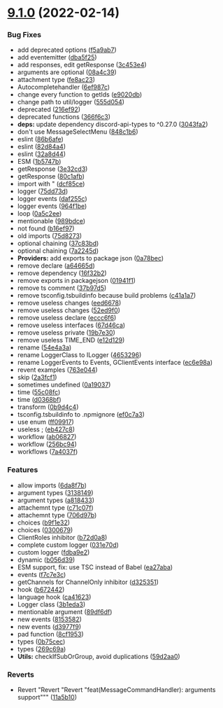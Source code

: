 # [9.1.0](https://github.com/Garlic-Team/GCommands/compare/9.0.1-next...9.1.0) (2022-02-14)


### Bug Fixes

* add deprecated options ([f5a9ab7](https://github.com/Garlic-Team/GCommands/commit/f5a9ab7dd44e44f54a298ee493d321a3614a8c18))
* add eventemitter ([dba5f25](https://github.com/Garlic-Team/GCommands/commit/dba5f259f00ea99d7237c947db4aac1f5a8de116))
* add responses, edit getResponse ([3c453e4](https://github.com/Garlic-Team/GCommands/commit/3c453e4eca78dd42c33e9cac1dada4d32f3c56d0))
* arguments are optional ([08a4c39](https://github.com/Garlic-Team/GCommands/commit/08a4c39eb533bc4521771bdc0aab77cc6e69389a))
* attachment type ([fe8ac23](https://github.com/Garlic-Team/GCommands/commit/fe8ac2378e9f0ef4515227da1f9e2a2507287c9a))
* Autocompletehandler ([6ef987c](https://github.com/Garlic-Team/GCommands/commit/6ef987ca95d2190d4e278cea602cb91538e8c142))
* change every function to getIds ([e9020db](https://github.com/Garlic-Team/GCommands/commit/e9020db6e18329f477bc41708ddb76f15571ffde))
* change path to util/logger ([555d054](https://github.com/Garlic-Team/GCommands/commit/555d054460d2f3a0ad3e5ba6c9121111273c6422))
* deprecated ([216ef92](https://github.com/Garlic-Team/GCommands/commit/216ef923c5a54da563f1612caa8cbb8e6e313f80))
* deprecated functions ([366f6c3](https://github.com/Garlic-Team/GCommands/commit/366f6c334331e77085a0b641473d288c321ab6e5))
* **deps:** update dependency discord-api-types to ^0.27.0 ([3043fa2](https://github.com/Garlic-Team/GCommands/commit/3043fa253b39b4b1b6ca208bb8772a1fab89ea4a))
* don't use MessageSelectMenu ([848c1b6](https://github.com/Garlic-Team/GCommands/commit/848c1b68962a2760b2f30bc2c88f408f17901262))
* eslint ([86b6afe](https://github.com/Garlic-Team/GCommands/commit/86b6afe114e024f0b890cac3808a0aff8de6988c))
* eslint ([82d84a4](https://github.com/Garlic-Team/GCommands/commit/82d84a45971f3daf3214d298bc55ee28fe7407a4))
* eslint ([32a8d44](https://github.com/Garlic-Team/GCommands/commit/32a8d447d50933678e59a5ed84beb0c064e5d182))
* ESM ([1b5747b](https://github.com/Garlic-Team/GCommands/commit/1b5747b387c79bb2fcef2a2c631fb8be6136c426))
* getResponse ([3e32cd3](https://github.com/Garlic-Team/GCommands/commit/3e32cd357b0752e0f23f92f9ee574ca5c5337153))
* getResponse ([80c1afb](https://github.com/Garlic-Team/GCommands/commit/80c1afb1eb75fb31c3b6a13c01f2ad36eb7663ca))
* import with " ([dcf85ce](https://github.com/Garlic-Team/GCommands/commit/dcf85ce1b76e2ca3de5bb1fe7fa0234811fcccb4))
* logger ([75dd73d](https://github.com/Garlic-Team/GCommands/commit/75dd73dd4e08e20545da21c43a8d29be1cd540f3))
* logger events ([daf255c](https://github.com/Garlic-Team/GCommands/commit/daf255c1be13206267d72731904abbc5380a9c7d))
* logger events ([964f1be](https://github.com/Garlic-Team/GCommands/commit/964f1bedf703895ca935fd34ee3ce6a93c9dc6c2))
* loop ([0a5c2ee](https://github.com/Garlic-Team/GCommands/commit/0a5c2ee5de4aec7c96b9b291c5295a7157269a0c))
* mentionable ([989bdce](https://github.com/Garlic-Team/GCommands/commit/989bdcec93c7245c8dd23a36ffb6f35537d5ba21))
* not found ([b16ef97](https://github.com/Garlic-Team/GCommands/commit/b16ef978a3e55e568e553c5ed39b956d6a1e7235))
* old imports ([75d8273](https://github.com/Garlic-Team/GCommands/commit/75d8273ff1d451f57b7f69edae26ef682a17633d))
* optional chaining ([37c83bd](https://github.com/Garlic-Team/GCommands/commit/37c83bd7d81dfe177d95aac9264f1f5a663563dd))
* optional chaining ([7a2245d](https://github.com/Garlic-Team/GCommands/commit/7a2245d220af02911468ada845fad65deee42fff))
* **Providers:** add exports to package json ([0a78bec](https://github.com/Garlic-Team/GCommands/commit/0a78bec9bbafe9d3d49580b0dc7a02f8bfaafd06))
* remove declare ([a64665d](https://github.com/Garlic-Team/GCommands/commit/a64665dbdda18a46b644fc0080b28efa3880caeb))
* remove dependency ([16f32b2](https://github.com/Garlic-Team/GCommands/commit/16f32b2e7c7b737e00e9f4e92bbe21bb4540cf74))
* remove exports in packagejson ([01941f1](https://github.com/Garlic-Team/GCommands/commit/01941f196e65e11b8d693e5fd4376ce1aada5468))
* remove ts comment ([37b97d5](https://github.com/Garlic-Team/GCommands/commit/37b97d5d47fc523b7d93d7296bd43d460f9dfd68))
* remove tsconfig.tsbuildinfo because build problems ([c41a1a7](https://github.com/Garlic-Team/GCommands/commit/c41a1a7ec9534b841ce2decd83f141eeee98f024))
* remove useless changes ([eed6678](https://github.com/Garlic-Team/GCommands/commit/eed6678ec3100100eedc641fe3d5a110f97252c2))
* remove useless changes ([52ed9f0](https://github.com/Garlic-Team/GCommands/commit/52ed9f0c6f7ed22bb9fc49e9c857f8972c0117c0))
* remove useless declare ([eccc6f6](https://github.com/Garlic-Team/GCommands/commit/eccc6f6b0233fb8a54405089c0bbc2ffa78e7d72))
* remove useless interfaces ([67d46ca](https://github.com/Garlic-Team/GCommands/commit/67d46ca7bb5cbc6179439bf2f59dd1ca57d4eb55))
* remove useless private ([19b7e30](https://github.com/Garlic-Team/GCommands/commit/19b7e307a5fb2f874eb0a886a3a81acffc254799))
* remove useless TIME_END ([e12d129](https://github.com/Garlic-Team/GCommands/commit/e12d129bcb487b53cee3d740a6a8cdf4afa2ea1f))
* rename ([54e4a3a](https://github.com/Garlic-Team/GCommands/commit/54e4a3a28560ed9e46281beeecf79224f322e172))
* rename LoggerClass to ILogger ([4653296](https://github.com/Garlic-Team/GCommands/commit/4653296f5ea283846c06d6c18999cb34824d9e31))
* rename LoggerEvents to Events, GClientEvents interface ([ec6e98a](https://github.com/Garlic-Team/GCommands/commit/ec6e98a9c3d6fcd62b13ef4fef96d9a58344529e))
* revent examples ([763e044](https://github.com/Garlic-Team/GCommands/commit/763e04436cad25fee0e1aec568b19006e17b29c1))
* skip ([2a3fcf1](https://github.com/Garlic-Team/GCommands/commit/2a3fcf13300ad31fe17b518303f86ca1071d75d4))
* sometimes undefined ([0a19037](https://github.com/Garlic-Team/GCommands/commit/0a190376fa3846dc16af5b92501e9911bbd335ed))
* time ([55c08fc](https://github.com/Garlic-Team/GCommands/commit/55c08fcd9f67dec49aebd12a9ea00e28d6347af2))
* time ([d0368bf](https://github.com/Garlic-Team/GCommands/commit/d0368bf1ce411aabfe25dcc3537f59d690da92c8))
* transform ([0b9d4c4](https://github.com/Garlic-Team/GCommands/commit/0b9d4c442cf7a0667a7ed3ecf04af5fd41d7b4b9))
* tsconfig.tsbuildinfo to .npmignore ([ef0c7a3](https://github.com/Garlic-Team/GCommands/commit/ef0c7a31db8584d0042f889b683193274b4240a9))
* use enum ([ff09917](https://github.com/Garlic-Team/GCommands/commit/ff09917e86987c2c1e94a1854b10d8d154bf4c05))
* useless ; ([eb427c8](https://github.com/Garlic-Team/GCommands/commit/eb427c8ab1e58609d12b4c52ad90b836ffb25763))
* workflow ([ab06827](https://github.com/Garlic-Team/GCommands/commit/ab0682745291f2af961eb232af1b1b872d3fde03))
* workflow ([256bc94](https://github.com/Garlic-Team/GCommands/commit/256bc94e1dcb15c93f927e5ad879cf3710c32856))
* workflows ([7a4037f](https://github.com/Garlic-Team/GCommands/commit/7a4037f0bafc0756eec4d0a7a77a31cba41f1f6e))


### Features

* allow imports ([6da8f7b](https://github.com/Garlic-Team/GCommands/commit/6da8f7b18942136f233509fc26acec810aba79d1))
* argument types ([3138149](https://github.com/Garlic-Team/GCommands/commit/3138149dbfbed4b3c4b71440d7329e30645f360a))
* argument types ([a818433](https://github.com/Garlic-Team/GCommands/commit/a818433ff2a8cb59420319f194e91a64406093b4))
* attachemnt type ([c71c07f](https://github.com/Garlic-Team/GCommands/commit/c71c07f8f75832fbe4ba13a9fe2c5c150cb7103d))
* attachemnt type ([706d97b](https://github.com/Garlic-Team/GCommands/commit/706d97b6e0da2866ea386ece87cf51904dc11968))
* choices ([b9f1e32](https://github.com/Garlic-Team/GCommands/commit/b9f1e321873c07bdc5fa37a623a569aa93600ad1))
* choices ([0300679](https://github.com/Garlic-Team/GCommands/commit/0300679819a9495299d014f9cc52dacb850a01fc))
* ClientRoles inhibitor ([b72d0a8](https://github.com/Garlic-Team/GCommands/commit/b72d0a810582948e8bf8eb25ea102ead56390c58))
* complete custom logger ([031e70d](https://github.com/Garlic-Team/GCommands/commit/031e70d3e339e686dcdbca2e6905206f66206454))
* custom logger ([fdba9e2](https://github.com/Garlic-Team/GCommands/commit/fdba9e285edcc91768f8b9cf21ced725eb8c48d3))
* dynamic ([b056d39](https://github.com/Garlic-Team/GCommands/commit/b056d39e0b8085c12fe3a5dc1431465e6260e66b))
* ESM support, fix: use TSC instead of Babel ([ea27aba](https://github.com/Garlic-Team/GCommands/commit/ea27aba2d9e4d9afa2d2c11760e75ca9fa1eacaf))
* events ([f7c7e3c](https://github.com/Garlic-Team/GCommands/commit/f7c7e3c6a4932e1081db4746d0df60024c195f63))
* getChannels for ChannelOnly inhibitor ([d325351](https://github.com/Garlic-Team/GCommands/commit/d32535121784792ccd201faf2709378caefc5110))
* hook ([b672442](https://github.com/Garlic-Team/GCommands/commit/b6724422091c846632933ecd53d5eb86d754b74b))
* language hook ([ca41623](https://github.com/Garlic-Team/GCommands/commit/ca41623acd773a41084aeddc70b47a8368079c69))
* Logger class ([3b1eda3](https://github.com/Garlic-Team/GCommands/commit/3b1eda3b1d9a35eb4a4f11a5a200a63976dc05a5))
* mentionable argument ([89df6df](https://github.com/Garlic-Team/GCommands/commit/89df6dffa32e519a88804a2aef92025a1bc2ee2a))
* new events ([8153582](https://github.com/Garlic-Team/GCommands/commit/815358208d4a75085b696bfff9b459126da5e2e0))
* new events ([d3977f9](https://github.com/Garlic-Team/GCommands/commit/d3977f9aca741851d7c6cd2f58866604fecd84be))
* pad function ([8cf1953](https://github.com/Garlic-Team/GCommands/commit/8cf19530f887e69301f4fd0ca82f3cc816340c1d))
* types ([0b75cec](https://github.com/Garlic-Team/GCommands/commit/0b75cec51e120ab5870a5e8658a1d4782046ff09))
* types ([269c69a](https://github.com/Garlic-Team/GCommands/commit/269c69ac36bc96a5196284330cedd41ab8166edc))
* **Utils:** checkIfSubOrGroup, avoid duplications ([59d2aa0](https://github.com/Garlic-Team/GCommands/commit/59d2aa0bb5ccae9214c0fa9862765c3eb951a6ef))


### Reverts

* Revert "Revert "Revert "feat(MessageCommandHandler): arguments support""" ([11a5b10](https://github.com/Garlic-Team/GCommands/commit/11a5b1034b910ee37c8cf70f31fdf25f7798e422))



